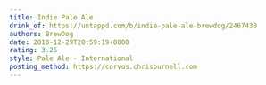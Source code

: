 ```yaml
---
title: Indie Pale Ale
drink_of: https://untappd.com/b/indie-pale-ale-brewdog/2467430
authors: BrewDog
date: 2018-12-29T20:59:19+0000
rating: 3.25
style: Pale Ale - International
posting_method: https://corvus.chrisburnell.com
---
```

